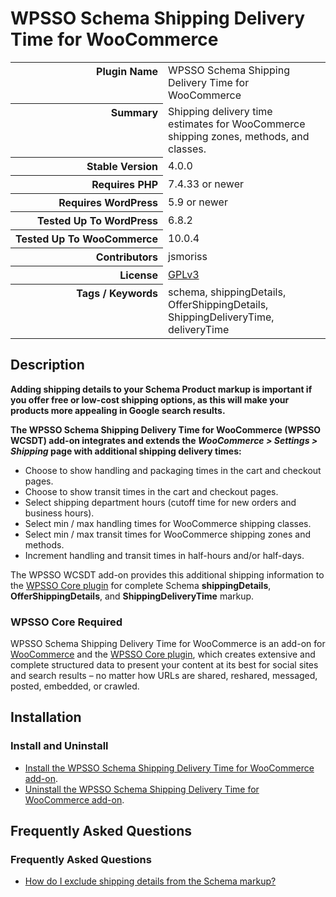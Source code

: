 <h1>WPSSO Schema Shipping Delivery Time for WooCommerce</h1>

<table>
<tr><th align="right" valign="top" nowrap>Plugin Name</th><td>WPSSO Schema Shipping Delivery Time for WooCommerce</td></tr>
<tr><th align="right" valign="top" nowrap>Summary</th><td>Shipping delivery time estimates for WooCommerce shipping zones, methods, and classes.</td></tr>
<tr><th align="right" valign="top" nowrap>Stable Version</th><td>4.0.0</td></tr>
<tr><th align="right" valign="top" nowrap>Requires PHP</th><td>7.4.33 or newer</td></tr>
<tr><th align="right" valign="top" nowrap>Requires WordPress</th><td>5.9 or newer</td></tr>
<tr><th align="right" valign="top" nowrap>Tested Up To WordPress</th><td>6.8.2</td></tr>
<tr><th align="right" valign="top" nowrap>Tested Up To WooCommerce</th><td>10.0.4</td></tr>
<tr><th align="right" valign="top" nowrap>Contributors</th><td>jsmoriss</td></tr>
<tr><th align="right" valign="top" nowrap>License</th><td><a href="https://www.gnu.org/licenses/gpl.txt">GPLv3</a></td></tr>
<tr><th align="right" valign="top" nowrap>Tags / Keywords</th><td>schema, shippingDetails, OfferShippingDetails, ShippingDeliveryTime, deliveryTime</td></tr>
</table>

<h2>Description</h2>

<!-- about -->

<p><strong>Adding shipping details to your Schema Product markup is important if you offer free or low-cost shipping options, as this will make your products more appealing in Google search results.</strong></p>

<p><strong>The WPSSO Schema Shipping Delivery Time for WooCommerce (WPSSO WCSDT) add-on integrates and extends the <em>WooCommerce &gt; Settings &gt; Shipping</em> page with additional shipping delivery times:</strong></p>

<ul>
<li>Choose to show handling and packaging times in the cart and checkout pages.</li>
<li>Choose to show transit times in the cart and checkout pages.</li>
<li>Select shipping department hours (cutoff time for new orders and business hours).</li>
<li>Select min / max handling times for WooCommerce shipping classes.</li>
<li>Select min / max transit times for WooCommerce shipping zones and methods.</li>
<li>Increment handling and transit times in half-hours and/or half-days.</li>
</ul>

<p>The WPSSO WCSDT add-on provides this additional shipping information to the <a href="https://wordpress.org/plugins/wpsso/">WPSSO Core plugin</a> for complete Schema <strong>shippingDetails</strong>, <strong>OfferShippingDetails</strong>, and <strong>ShippingDeliveryTime</strong> markup.</p>

<!-- /about -->

<h3>WPSSO Core Required</h3>

<p>WPSSO Schema Shipping Delivery Time for WooCommerce is an add-on for <a href="https://wordpress.org/plugins/woocommerce/">WooCommerce</a> and the <a href="https://wordpress.org/plugins/wpsso/">WPSSO Core plugin</a>, which creates extensive and complete structured data to present your content at its best for social sites and search results – no matter how URLs are shared, reshared, messaged, posted, embedded, or crawled.</p>

<h2>Installation</h2>

<h3 class="top">Install and Uninstall</h3>

<ul>
<li><a href="https://wpsso.com/docs/plugins/wpsso-wc-shipping-delivery-time/installation/install-the-plugin/">Install the WPSSO Schema Shipping Delivery Time for WooCommerce add-on</a>.</li>
<li><a href="https://wpsso.com/docs/plugins/wpsso-wc-shipping-delivery-time/installation/uninstall-the-plugin/">Uninstall the WPSSO Schema Shipping Delivery Time for WooCommerce add-on</a>.</li>
</ul>

<h2>Frequently Asked Questions</h2>

<h3 class="top">Frequently Asked Questions</h3>

<ul>
<li><a href="https://wpsso.com/docs/plugins/wpsso-wc-shipping-delivery-time/faqs/how-do-i-exclude-offer-shipping-details-from-the-markup/">How do I exclude shipping details from the Schema markup?</a></li>
</ul>


